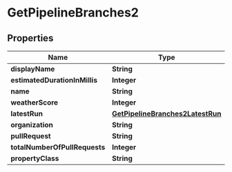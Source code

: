 
# GetPipelineBranches2

## Properties
Name | Type | Description | Notes
------------ | ------------- | ------------- | -------------
**displayName** | **String** |  |  [optional]
**estimatedDurationInMillis** | **Integer** |  |  [optional]
**name** | **String** |  |  [optional]
**weatherScore** | **Integer** |  |  [optional]
**latestRun** | [**GetPipelineBranches2LatestRun**](GetPipelineBranches2LatestRun.md) |  |  [optional]
**organization** | **String** |  |  [optional]
**pullRequest** | **String** |  |  [optional]
**totalNumberOfPullRequests** | **Integer** |  |  [optional]
**propertyClass** | **String** |  |  [optional]



